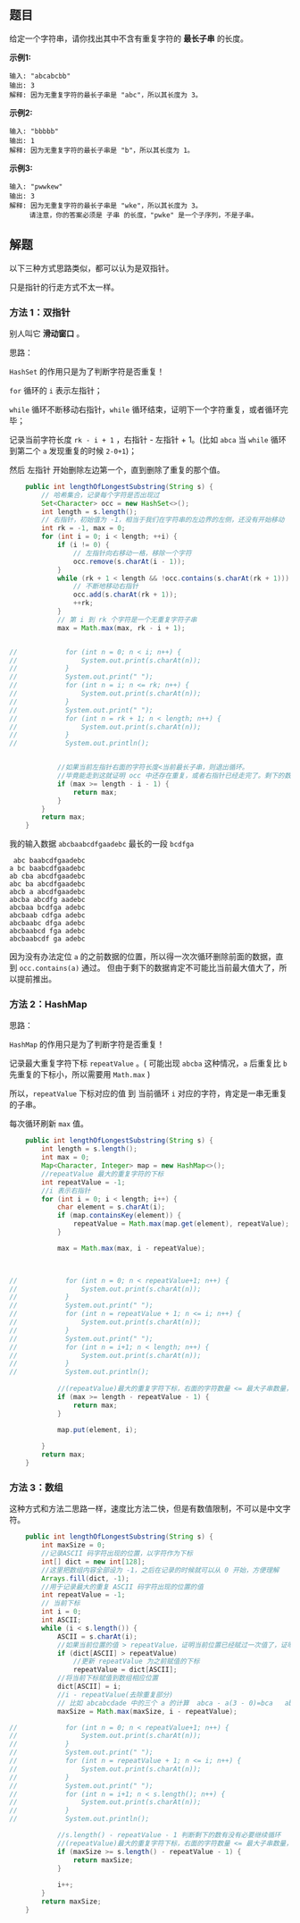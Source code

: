 ## 题目

给定一个字符串，请你找出其中不含有重复字符的 **最长子串** 的长度。

**示例1:**

```
输入: "abcabcbb"
输出: 3 
解释: 因为无重复字符的最长子串是 "abc"，所以其长度为 3。
```

**示例2:**

```
输入: "bbbbb"
输出: 1
解释: 因为无重复字符的最长子串是 "b"，所以其长度为 1。
```

**示例3:**

```
输入: "pwwkew"
输出: 3
解释: 因为无重复字符的最长子串是 "wke"，所以其长度为 3。
     请注意，你的答案必须是 子串 的长度，"pwke" 是一个子序列，不是子串。
```

## 解题

以下三种方式思路类似，都可以认为是双指针。

只是指针的行走方式不太一样。

### 方法 1：双指针

别人叫它 **滑动窗口** 。

思路：

`HashSet` 的作用只是为了判断字符是否重复！

`for` 循环的 `i` 表示左指针；

`while`  循环不断移动右指针，`while` 循环结束，证明下一个字符重复，或者循环完毕；

记录当前字符长度 `rk - i + 1` ，右指针 - 左指针 + 1。(比如 `abca` 当 `while` 循环到第二个 `a` 发现重复的时候 `2-0+1`)；

然后 左指针 开始删除左边第一个，直到删除了重复的那个值。

```java
    public int lengthOfLongestSubstring(String s) {
        // 哈希集合，记录每个字符是否出现过
        Set<Character> occ = new HashSet<>();
        int length = s.length();
        // 右指针，初始值为 -1，相当于我们在字符串的左边界的左侧，还没有开始移动
        int rk = -1, max = 0;
        for (int i = 0; i < length; ++i) {
            if (i != 0) {
                // 左指针向右移动一格，移除一个字符
                occ.remove(s.charAt(i - 1));
            }
            while (rk + 1 < length && !occ.contains(s.charAt(rk + 1))) {
                // 不断地移动右指针
                occ.add(s.charAt(rk + 1));
                ++rk;
            }
            // 第 i 到 rk 个字符是一个无重复字符子串
            max = Math.max(max, rk - i + 1);


//            for (int n = 0; n < i; n++) {
//                System.out.print(s.charAt(n));
//            }
//            System.out.print(" ");
//            for (int n = i; n <= rk; n++) {
//                System.out.print(s.charAt(n));
//            }
//            System.out.print(" ");
//            for (int n = rk + 1; n < length; n++) {
//                System.out.print(s.charAt(n));
//            }
//            System.out.println();


            //如果当前左指针右面的字符长度<当前最长子串，则退出循环。
            //毕竟能走到这就证明 occ 中还存在重复，或者右指针已经走完了。剩下的数据已经不可能比当前子串长了。
            if (max >= length - i - 1) {
                return max;
            }
        }
        return max;
    }
```

我的输入数据 `abcbaabcdfgaadebc` 最长的一段 `bcdfga` 

```
 abc baabcdfgaadebc
a bc baabcdfgaadebc
ab cba abcdfgaadebc
abc ba abcdfgaadebc
abcb a abcdfgaadebc
abcba abcdfg aadebc
abcbaa bcdfga adebc
abcbaab cdfga adebc
abcbaabc dfga adebc
abcbaabcd fga adebc
abcbaabcdf ga adebc
```

因为没有办法定位 `a` 的之前数据的位置，所以得一次次循环删除前面的数据，直到 `occ.contains(a)` 通过。
但由于剩下的数据肯定不可能比当前最大值大了，所以提前推出。

### 方法  2：HashMap

思路：

`HashMap` 的作用只是为了判断字符是否重复！

记录最大重复字符下标 `repeatValue`  。( 可能出现 `abcba` 这种情况，`a` 后重复比 `b` 先重复的下标小，所以需要用 `Math.max` )

所以，`repeatValue` 下标对应的值 到 当前循环 `i` 对应的字符，肯定是一串无重复的子串。

每次循环刷新 `max` 值。

```java
    public int lengthOfLongestSubstring(String s) {
        int length = s.length();
        int max = 0;
        Map<Character, Integer> map = new HashMap<>();
        //repeatValue 最大的重复字符的下标
        int repeatValue = -1;
        //i 表示右指针
        for (int i = 0; i < length; i++) {
            char element = s.charAt(i);
            if (map.containsKey(element)) {
                repeatValue = Math.max(map.get(element), repeatValue);
            }

            max = Math.max(max, i - repeatValue);
					 


//            for (int n = 0; n < repeatValue+1; n++) {
//                System.out.print(s.charAt(n));
//            }
//            System.out.print(" ");
//            for (int n = repeatValue + 1; n <= i; n++) {
//                System.out.print(s.charAt(n));
//            }
//            System.out.print(" ");
//            for (int n = i+1; n < length; n++) {
//                System.out.print(s.charAt(n));
//            }
//            System.out.println();
          
            //(repeatValue)最大的重复字符下标，右面的字符数量 <= 最大子串数量，则循环没有意义，即使剩下的全部连续不重复也和最大子串一样长
            if (max >= length - repeatValue - 1) {
                return max;
            }
          
            map.put(element, i);

        }
        return max;
    }
```

### 方法  3：数组

这种方式和方法二思路一样，速度比方法二快，但是有数值限制，不可以是中文字符。

```java
    public int lengthOfLongestSubstring(String s) {
        int maxSize = 0;
        //记录ASCII 码字符出现的位置，以字符作为下标
        int[] dict = new int[128];
        //这里把数组内容全部设为 -1，之后在记录的时候就可以从 0 开始，方便理解
        Arrays.fill(dict, -1);
        //用于记录最大的重复 ASCII 码字符出现的位置的值
        int repeatValue = -1;
        // 当前下标
        int i = 0;
        int ASCII;
        while (i < s.length()) {
            ASCII = s.charAt(i);
            //如果当前位置的值 > repeatValue，证明当前位置已经赋过一次值了，证明字符重复
            if (dict[ASCII] > repeatValue)
                //更新 repeatValue 为之前赋值的下标
                repeatValue = dict[ASCII];
            //将当前下标赋值到数组相应位置
            dict[ASCII] = i;
            //i - repeatValue(去除重复部分)
            // 比如 abcabcdade 中的三个 a 的计算  abca - a(3 - 0)=bca   abcabcda - abca(7 - 3)=bcda
            maxSize = Math.max(maxSize, i - repeatValue);

//            for (int n = 0; n < repeatValue+1; n++) {
//                System.out.print(s.charAt(n));
//            }
//            System.out.print(" ");
//            for (int n = repeatValue + 1; n <= i; n++) {
//                System.out.print(s.charAt(n));
//            }
//            System.out.print(" ");
//            for (int n = i+1; n < s.length(); n++) {
//                System.out.print(s.charAt(n));
//            }
//            System.out.println();

            //s.length() - repeatValue - 1 判断剩下的数有没有必要继续循环
            //(repeatValue)最大的重复字符下标，右面的字符数量 <= 最大子串数量，则循环没有意义，即使剩下的全部连续不重复也和最大子串一样长
            if (maxSize >= s.length() - repeatValue - 1) {
                return maxSize;
            }
          
            i++;
        }
        return maxSize;
    }
```

